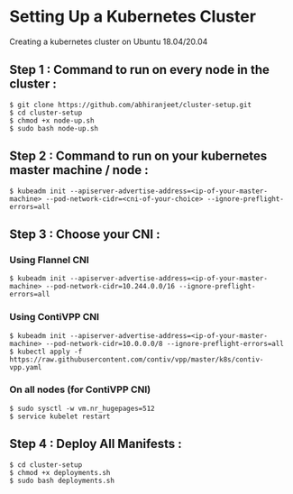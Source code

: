 # Setting Up a Kubernetes Cluster
Creating a kubernetes cluster on Ubuntu 18.04/20.04

## Step 1 : Command to run on every node in the cluster :
```
$ git clone https://github.com/abhiranjeet/cluster-setup.git
$ cd cluster-setup
$ chmod +x node-up.sh
$ sudo bash node-up.sh
```

## Step 2 : Command to run on your kubernetes master machine / node :
```
$ kubeadm init --apiserver-advertise-address=<ip-of-your-master-machine> --pod-network-cidr=<cni-of-your-choice> --ignore-preflight-errors=all
```

## Step 3 : Choose your CNI :
### Using Flannel CNI
```
$ kubeadm init --apiserver-advertise-address=<ip-of-your-master-machine> --pod-network-cidr=10.244.0.0/16 --ignore-preflight-errors=all
```

### Using ContiVPP CNI
```
$ kubeadm init --apiserver-advertise-address=<ip-of-your-master-machine> --pod-network-cidr=10.0.0.0/8 --ignore-preflight-errors=all
$ kubectl apply -f https://raw.githubusercontent.com/contiv/vpp/master/k8s/contiv-vpp.yaml
```

### On all nodes (for ContiVPP CNI)
```
$ sudo sysctl -w vm.nr_hugepages=512
$ service kubelet restart
```

## Step 4 : Deploy All Manifests :
```
$ cd cluster-setup
$ chmod +x deployments.sh
$ sudo bash deployments.sh
```
